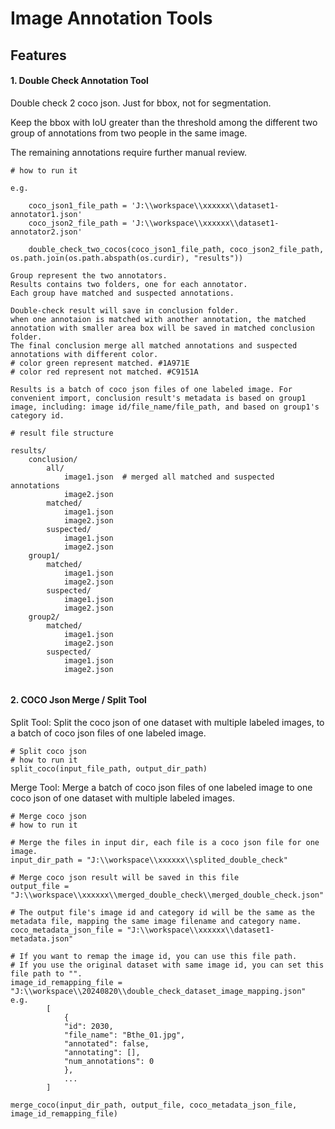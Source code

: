 # Image Annotation Tools

## Features

#### 1. Double Check Annotation Tool
Double check 2 coco json. Just for bbox, not for segmentation.

Keep the bbox with IoU greater than the threshold among the different two group of annotations from two people in the same image.

The remaining annotations require further manual review. 

```angular2html
# how to run it

e.g.
    
    coco_json1_file_path = 'J:\\workspace\\xxxxxx\\dataset1-annotator1.json'
    coco_json2_file_path = 'J:\\workspace\\xxxxxx\\dataset1-annotator2.json'

    double_check_two_cocos(coco_json1_file_path, coco_json2_file_path, os.path.join(os.path.abspath(os.curdir), "results"))

Group represent the two annotators.
Results contains two folders, one for each annotator.
Each group have matched and suspected annotations.

Double-check result will save in conclusion folder.
when one annotaion is matched with another annotation, the matched annotation with smaller area box will be saved in matched conclusion folder.
The final conclusion merge all matched annotations and suspected annotations with different color.
# color green represent matched. #1A971E
# color red represent not matched. #C9151A

Results is a batch of coco json files of one labeled image. For convenient import, conclusion result's metadata is based on group1 image, including: image id/file_name/file_path, and based on group1's category id.

# result file structure

results/
    conclusion/
        all/
            image1.json  # merged all matched and suspected annotations
            image2.json
        matched/
            image1.json
            image2.json
        suspected/
            image1.json
            image2.json
    group1/
        matched/
            image1.json
            image2.json
        suspected/
            image1.json
            image2.json
    group2/
        matched/
            image1.json
            image2.json
        suspected/
            image1.json
            image2.json


```

#### 2. COCO Json Merge / Split Tool
Split Tool: Split the coco json of one dataset with multiple labeled images, to a batch of coco json files of one labeled image.

```angular2html
# Split coco json
# how to run it
split_coco(input_file_path, output_dir_path)

```

Merge Tool: Merge a batch of coco json files of one labeled image to one coco json of one dataset with multiple labeled images.

```angular2html
# Merge coco json
# how to run it

# Merge the files in input dir, each file is a coco json file for one image.
input_dir_path = "J:\\workspace\\xxxxxx\\splited_double_check"

# Merge coco json result will be saved in this file
output_file = "J:\\workspace\\xxxxxx\\merged_double_check\\merged_double_check.json"

# The output file's image id and category id will be the same as the metadata file, mapping the same image filename and category name.
coco_metadata_json_file = "J:\\workspace\\xxxxxx\\dataset1-metadata.json"

# If you want to remap the image id, you can use this file path.
# If you use the original dataset with same image id, you can set this file path to "".
image_id_remapping_file = "J:\\workspace\\20240820\\double_check_dataset_image_mapping.json"
e.g.
        [
            {
            "id": 2030,
            "file_name": "Bthe_01.jpg",
            "annotated": false,
            "annotating": [],
            "num_annotations": 0
            },
            ...
        ]

merge_coco(input_dir_path, output_file, coco_metadata_json_file, image_id_remapping_file)
```